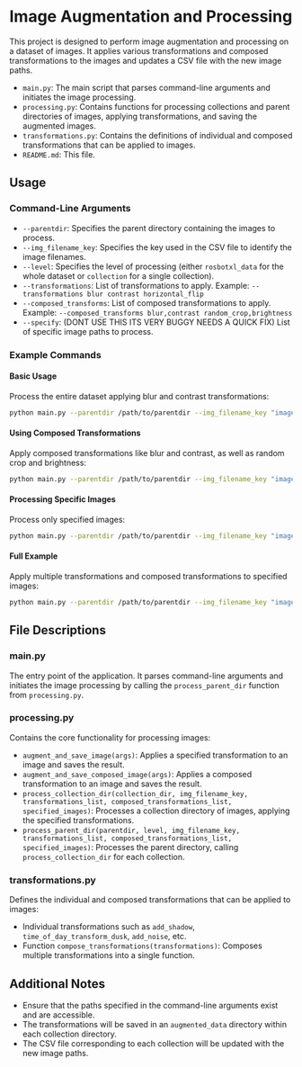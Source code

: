 
# Image Augmentation and Processing

This project is designed to perform image augmentation and processing on a dataset of images. It applies various transformations and composed transformations to the images and updates a CSV file with the new image paths.

- `main.py`: The main script that parses command-line arguments and initiates the image processing.
- `processing.py`: Contains functions for processing collections and parent directories of images, applying transformations, and saving the augmented images.
- `transformations.py`: Contains the definitions of individual and composed transformations that can be applied to images.
- `README.md`: This file.


## Usage

### Command-Line Arguments

- `--parentdir`: Specifies the parent directory containing the images to process.
- `--img_filename_key`: Specifies the key used in the CSV file to identify the image filenames.
- `--level`: Specifies the level of processing (either `rosbotxl_data` for the whole dataset or `collection` for a single collection).
- `--transformations`: List of transformations to apply. Example: `--transformations blur contrast horizontal_flip`
- `--composed_transforms`: List of composed transformations to apply. Example: `--composed_transforms blur,contrast random_crop,brightness`
- `--specify`: (DONT USE THIS ITS VERY BUGGY NEEDS A QUICK FIX) List of specific image paths to process.

### Example Commands

#### Basic Usage

Process the entire dataset applying blur and contrast transformations:
```bash
python main.py --parentdir /path/to/parentdir --img_filename_key "image name" --level rosbotxl_data --transformations blur contrast
```

#### Using Composed Transformations

Apply composed transformations like blur and contrast, as well as random crop and brightness:
```bash
python main.py --parentdir /path/to/parentdir --img_filename_key "image name" --level rosbotxl_data --composed_transforms blur,contrast random_crop,brightness
```

#### Processing Specific Images

Process only specified images:
```bash
python main.py --parentdir /path/to/parentdir --img_filename_key "image name" --level rosbotxl_data --specify /path/to/image1.jpg /path/to/image2.jpg
```

#### Full Example

Apply multiple transformations and composed transformations to specified images:
```bash
python main.py --parentdir /path/to/parentdir --img_filename_key "image name" --level rosbotxl_data --transformations blur contrast horizontal_flip --composed_transforms blur,contrast random_crop,brightness --specify /path/to/image1.jpg /path/to/image2.jpg
```

## File Descriptions

### main.py
The entry point of the application. It parses command-line arguments and initiates the image processing by calling the `process_parent_dir` function from `processing.py`.

### processing.py
Contains the core functionality for processing images:
- `augment_and_save_image(args)`: Applies a specified transformation to an image and saves the result.
- `augment_and_save_composed_image(args)`: Applies a composed transformation to an image and saves the result.
- `process_collection_dir(collection_dir, img_filename_key, transformations_list, composed_transformations_list, specified_images)`: Processes a collection directory of images, applying the specified transformations.
- `process_parent_dir(parentdir, level, img_filename_key, transformations_list, composed_transformations_list, specified_images)`: Processes the parent directory, calling `process_collection_dir` for each collection.

### transformations.py
Defines the individual and composed transformations that can be applied to images:
- Individual transformations such as `add_shadow`, `time_of_day_transform_dusk`, `add_noise`, etc.
- Function `compose_transformations(transformations)`: Composes multiple transformations into a single function.

## Additional Notes

- Ensure that the paths specified in the command-line arguments exist and are accessible.
- The transformations will be saved in an `augmented_data` directory within each collection directory.
- The CSV file corresponding to each collection will be updated with the new image paths.
